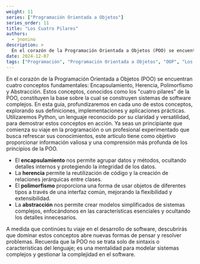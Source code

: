 ```yaml
---
weight: 11
series: ["Programación Orientada a Objetos"]
series_order: 11
title: "Los Cuatro Pilares"
authors:
  - jnonino
description: >
  En el corazón de la Programación Orientada a Objetos (POO) se encuentran cuatro conceptos fundamentales: Encapsulamiento, Herencia, Polimorfismo y Abstracción. Estos conceptos, conocidos como los "cuatro pilares" de la POO, constituyen la base sobre la cual se construyen sistemas de software complejos. En esta guía, profundizaremos en cada uno de estos conceptos, explorando sus definiciones, implementaciones y aplicaciones prácticas. Utilizaremos Python, un lenguaje reconocido por su claridad y versatilidad, para demostrar estos conceptos en acción. Ya seas un principiante que comienza su viaje en la programación o un profesional experimentado que busca refrescar sus conocimientos, este artículo tiene como objetivo proporcionar información valiosa y una comprensión más profunda de los principios de la POO.
date: 2024-12-07
tags: ["Programación", "Programación Orientada a Objetos", "OOP", "Los Cuatro Pilares"]
---
```


En el corazón de la Programación Orientada a Objetos (POO) se encuentran cuatro conceptos fundamentales: Encapsulamiento, Herencia, Polimorfismo y Abstracción. Estos conceptos, conocidos como los "cuatro pilares" de la POO, constituyen la base sobre la cual se construyen sistemas de software complejos. En esta guía, profundizaremos en cada uno de estos conceptos, explorando sus definiciones, implementaciones y aplicaciones prácticas. Utilizaremos Python, un lenguaje reconocido por su claridad y versatilidad, para demostrar estos conceptos en acción. Ya seas un principiante que comienza su viaje en la programación o un profesional experimentado que busca refrescar sus conocimientos, este artículo tiene como objetivo proporcionar información valiosa y una comprensión más profunda de los principios de la POO.

- El **encapsulamiento** nos permite agrupar datos y métodos, ocultando detalles internos y protegiendo la integridad de los datos.
- La **herencia** permite la reutilización de código y la creación de relaciones jerárquicas entre clases.
- El **polimorfismo** proporciona una forma de usar objetos de diferentes tipos a través de una interfaz común, mejorando la flexibilidad y extensibilidad.
- La **abstracción** nos permite crear modelos simplificados de sistemas complejos, enfocándonos en las características esenciales y ocultando los detalles innecesarios.

A medida que continúes tu viaje en el desarrollo de software, descubrirás que dominar estos conceptos abre nuevas formas de pensar y resolver problemas. Recuerda que la POO no se trata solo de sintaxis o características del lenguaje; es una mentalidad para modelar sistemas complejos y gestionar la complejidad en el software.
